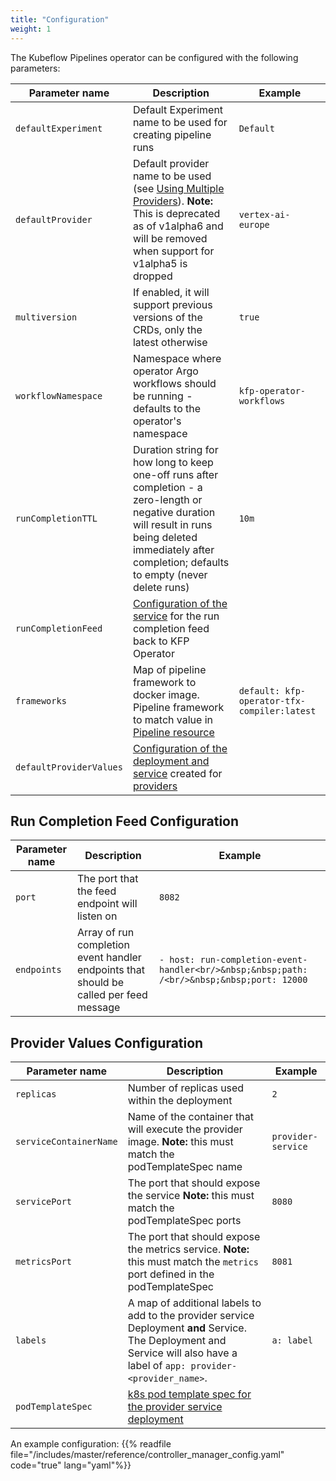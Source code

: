 ```yaml
---
title: "Configuration"
weight: 1
---
```


The Kubeflow Pipelines operator can be configured with the following parameters:

| Parameter name          | Description                                                                                                                                                                                                   | Example                                     |
|-------------------------|---------------------------------------------------------------------------------------------------------------------------------------------------------------------------------------------------------------|---------------------------------------------|
| `defaultExperiment`     | Default Experiment name to be used for creating pipeline runs                                                                                                                                                 | `Default`                                   |
| `defaultProvider`       | Default provider name to be used (see [Using Multiple Providers](../providers)). **Note:** This is deprecated as of v1alpha6 and will be removed when support for v1alpha5 is dropped                         | `vertex-ai-europe`                          |
| `multiversion`          | If enabled, it will support previous versions of the CRDs, only the latest otherwise                                                                                                                          | `true`                                      |
| `workflowNamespace`     | Namespace where operator Argo workflows should be running - defaults to the operator's namespace                                                                                                              | `kfp-operator-workflows`                    |
| `runCompletionTTL`      | Duration string for how long to keep one-off runs after completion - a zero-length or negative duration will result in runs being deleted immediately after completion; defaults to empty (never delete runs) | `10m`                                       |
| `runCompletionFeed`     | [Configuration of the service](#run-completion-feed-configuration) for the run completion feed back to KFP Operator                                                                                           |                                             |
| `frameworks`            | Map of pipeline framework to docker image. Pipeline framework to match value in [Pipeline resource](../resources/pipeline)                                                                                    | `default: kfp-operator-tfx-compiler:latest` |
| `defaultProviderValues` | [Configuration of the deployment and service](#provider-values-configuration) created for [providers](../reference/providers/overview)                                                                        |                                             |


## Run Completion Feed Configuration

| Parameter name | Description                                                                            | Example                                                                                    |
|----------------|----------------------------------------------------------------------------------------|--------------------------------------------------------------------------------------------|
| `port`         | The port that the feed endpoint will listen on                                         | `8082`                                                                                     |
| `endpoints`    | Array of run completion event handler endpoints that should be called per feed message | `- host: run-completion-event-handler<br/>&nbsp;&nbsp;path: /<br/>&nbsp;&nbsp;port: 12000` |

## Provider Values Configuration

| Parameter name         | Description                                                                                                                | Example            |
|------------------------|----------------------------------------------------------------------------------------------------------------------------|--------------------|
| `replicas`             | Number of replicas used within the deployment                                                                              | `2`                |
| `serviceContainerName` | Name of the container that will execute the provider image.  **Note:**  this must match the podTemplateSpec name           | `provider-service` |
| `servicePort`          | The port that should expose the service  **Note:**  this must match the podTemplateSpec ports                              | `8080`             |
| `metricsPort`          | The port that should expose the metrics service.  **Note:**  this must match the `metrics` port defined in the podTemplateSpec                                              | `8081`             |
| `labels`               | A map of additional labels to add to the provider service Deployment **and** Service. The Deployment and Service will also have a label of `app: provider-<provider_name>`. | `a: label`         |
| `podTemplateSpec`      | [k8s pod template spec for the provider service deployment](https://kubernetes.io/docs/concepts/workloads/pods/#pod-templates) |                    |

An example configuration:
{{% readfile file="/includes/master/reference/controller_manager_config.yaml" code="true" lang="yaml"%}}
